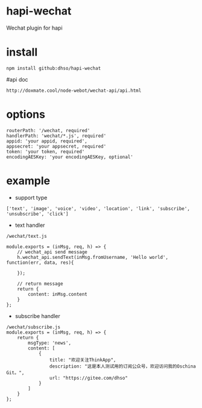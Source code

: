 # hapi-wechat
Wechat plugin for hapi

# install
```
npm install github:dhso/hapi-wechat
```

#api doc

```
http://doxmate.cool/node-webot/wechat-api/api.html
```

# options
```
routerPath: '/wechat, required'
handlerPath: 'wechat/*.js', required'
appid: 'your appid, required',
appsecret: 'your appsecret, required'
token: 'your token, required'
encodingAESKey: 'your encodingAESKey, optional'
```

# example
* support type
```
['text', 'image', 'voice', 'video', 'location', 'link', 'subscribe', 'unsubscribe', 'click']
```
* text handler
```
/wechat/text.js

module.exports = (inMsg, req, h) => {
    // wechat_api send message
    h.wechat_api.sendText(inMsg.fromUsername, 'Hello world', function(err, data, res){

    });

    // return message
    return {
        content: inMsg.content
    }
};
```

* subscribe handler
```
/wechat/subscribe.js
module.exports = (inMsg, req, h) => {
    return {
        msgType: 'news',
        content: [
            {
                title: "欢迎关注ThinkApp",
                description: "这是本人测试用的订阅公众号，欢迎访问我的Oschina Git。",
                url: "https://gitee.com/dhso"
            }
        ]
    }
};
```